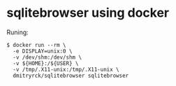 # sqlitebrowser using docker

Runing:

```terminal
$ docker run --rm \
  -e DISPLAY=unix:0 \
  -v /dev/shm:/dev/shm \
  -v ${HOME}:/${USER} \
  -v /tmp/.X11-unix:/tmp/.X11-unix \
  dmitryrck/sqlitebrowser sqlitebrowser
```
